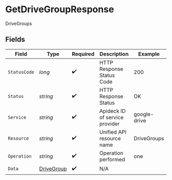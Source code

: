 # GetDriveGroupResponse

DriveGroups


## Fields

| Field                                               | Type                                                | Required                                            | Description                                         | Example                                             |
| --------------------------------------------------- | --------------------------------------------------- | --------------------------------------------------- | --------------------------------------------------- | --------------------------------------------------- |
| `StatusCode`                                        | *long*                                              | :heavy_check_mark:                                  | HTTP Response Status Code                           | 200                                                 |
| `Status`                                            | *string*                                            | :heavy_check_mark:                                  | HTTP Response Status                                | OK                                                  |
| `Service`                                           | *string*                                            | :heavy_check_mark:                                  | Apideck ID of service provider                      | google-drive                                        |
| `Resource`                                          | *string*                                            | :heavy_check_mark:                                  | Unified API resource name                           | DriveGroups                                         |
| `Operation`                                         | *string*                                            | :heavy_check_mark:                                  | Operation performed                                 | one                                                 |
| `Data`                                              | [DriveGroup](../../Models/Components/DriveGroup.md) | :heavy_check_mark:                                  | N/A                                                 |                                                     |